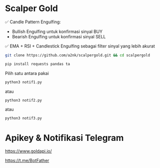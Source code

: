 # Scalper Gold
✅ Candle Pattern Engulfing:
- Bullish Engulfing untuk konfirmasi sinyal BUY
- Bearish Engulfing untuk konfirmasi sinyal SELL
  
✅ EMA + RSI + Candlestick Engulfing sebagai filter sinyal yang lebih akurat
```bash
git clone https://github.com/a2nk/scalpergold.git && cd scalpergold
```
```bash
pip install requests pandas ta
```
Pilih satu antara pakai
```bash
python3 notif1.py
```
atau
```bash
python3 notif2.py
```
atau
```bash
python3 notif3.py
```
# Apikey & Notifikasi Telegram
https://www.goldapi.io/

https://t.me/BotFather
